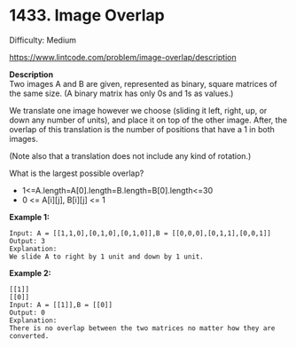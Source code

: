 # 1433. Image Overlap

Difficulty: Medium

https://www.lintcode.com/problem/image-overlap/description

**Description**  
Two images A and B are given, represented as binary, square matrices of the same size. (A binary matrix has only 0s and 1s as values.)

We translate one image however we choose (sliding it left, right, up, or down any number of units), and place it on top of the other image. After, the overlap of this translation is the number of positions that have a 1 in both images.

(Note also that a translation does not include any kind of rotation.)

What is the largest possible overlap?

* 1<=A.length=A[0].length=B.length=B[0].length<=30
* 0 <= A[i][j], B[i][j] <= 1

**Example 1:**
```
Input: A = [[1,1,0],[0,1,0],[0,1,0]],B = [[0,0,0],[0,1,1],[0,0,1]]
Output: 3
Explanation: 
We slide A to right by 1 unit and down by 1 unit.
```

**Example 2:**
```
[[1]]
[[0]]
Input: A = [[1]],B = [[0]]
Output: 0
Explanation: 
There is no overlap between the two matrices no matter how they are converted.
```
